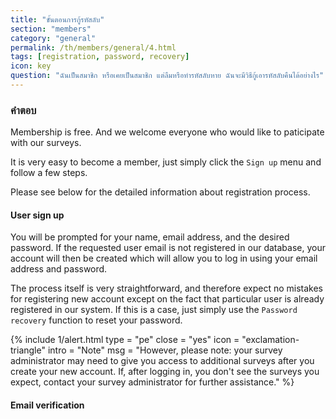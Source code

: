 ```yaml
---
title: "ขั้นตอนการกู้รหัสลับ"
section: "members"
category: "general"
permalink: /th/members/general/4.html
tags: [registration, password, recovery]
icon: key
question: "ฉันเป็นสมาชิก หรือเคยเป็นสมาชิก แต่ลืมหรือทำรหัสลับหาย ฉันจะมีวิธีกู้เอารหัสลับคืนได้อย่างไร"
---
```


### <i class="pe-anchor pe-fw"></i> คำตอบ

Membership is free. And we welcome everyone who would like to paticipate with our surveys.

It is very easy to become a member, just simply click the `Sign up` menu and follow a few steps.

Please see below for the detailed information about registration process.


#### User sign up

You will be prompted for your name, email address, and the desired password. If the requested user email is not registered in our database, your account will then be created which will allow you to log in using your email address and password.


The process itself is very straightforward, and therefore expect no mistakes for registering new account except on the fact that particular user is already registered in our system. If this is a case, just simply use the `Password recovery` function to reset your password.

{% include 1/alert.html type = "pe" close = "yes" icon = "exclamation-triangle" intro = "Note" msg = "However, please note: your survey administrator may need to give you access to additional surveys after you create your new account. If, after logging in, you don't see the surveys you expect, contact your survey administrator for further assistance." %}


#### Email verification

